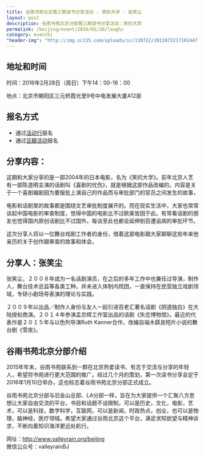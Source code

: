 ```yaml
---
title: 谷雨书苑北京第三期读书分享活动 - 笑的大学 - 张笑尘
layout: post
description: 谷雨书苑北京分部第三期读书分享活动：笑的大学
permalink: /beijing/event/2016/02/28/laugh/
category: eventbj 
"header-img": "http://img.sc115.com/uploads/sc/110722/2011072217182447.jpg"
---
```



## 地址和时间

时间：2016年2月28日（周日）下午14：00-16：00

地点：北京市朝阳区三元桥霞光里9号中电发展大厦A12层

## 报名方式

- 通过[活动行](http://www.huodongxing.com/event/8318243397300)报名
- 通过[豆瓣活动](http://www.douban.com/event/26184008/)报名


## 分享内容：

这期和大家分享的是一部2004年的日本电影，名为《笑的大学》。前年北京人艺有一部陈道明主演的话剧叫《喜剧的忧伤》，就是根据这部作品改编的。内容是关于一个喜剧编剧因为要报批上演自己的作品而与审批部门的官员之间发生的故事，

电影和话剧里的故事都是围绕文艺审批制度展开的。而在现实生活中，大家也常常谈起中国电影的审查制度，觉得中国的电影比不过欧美皆因于此。有常看话剧的朋友也觉得国内原创话剧比不过国外，每谈至此也都会延伸到百遭诟病的审批环节。

这次分享人将以一位舞台戏剧工作者的身份，借着这部电影跟大家聊聊这些年来他亲历的关于创作跟审查的故事和体会。


## 分享人：张笑尘

张笑尘，２００８年成为一名话剧演员，在之后的多年工作中也兼任过导演，制作人，舞台技术总监等各类工种。并未进入体制内院团，一直保持在民营独立戏剧领域，专研小剧场导表演的理论与实践。

２００９年以出品／制作人身份与友人一起引进百老汇著名话剧《阴道独白》在大陆授权商演。２０１４年参演孟京辉工作室出品的话剧《失恋博物馆》。最近的代表作是２０１５年与以色列导演Ruth Kanner合作，改编自端木蕻良短片小说的舞台剧《雪夜》。


## 谷雨书苑北京分部介绍
2015年年末，谷雨书苑联系到一群在北京热爱读书、有志于交流与分享的年轻人，希望将书苑进行更大范围的推广。经过几个月的策划，第一次读书分享会定于2016年1月10日举办，这也标志着谷雨书苑北京分部正式成立。

谷雨书苑北京分部与旧金山总部、LA分部一样，旨在为大家提供一个汇聚八方思想让大家自由交流的平台，书目和话题不设限制，可以是历史，文化，电影，艺术，可以是科技，数字科学，互联网，可以是新闻，时政热点，创业，也可以是物理，脑神经，医疗领域。希望大家通过谷雨北京这个平台，满足求知欲望与精神诉求，不断向着知识海洋更远处航行。

网址：<http://www.valleyrain.org/beijing>  
微信公众号：valleyrainBJ



